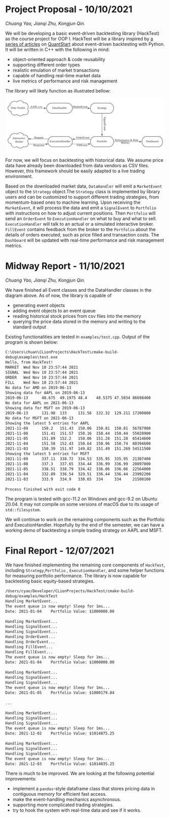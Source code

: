 # Project Proposal - 10/10/2021

*Chuang Yao, Jianqi Zhu, Kongjun Qin.*

We will be developing a basic event-driven backtesting library (HackTest) as the course project for OOP I. HackTest will
be a library inspired
by [a series of articles](https://www.quantstart.com/articles/Event-Driven-Backtesting-with-Python-Part-I/)
on [QuantStart](https://quantstart.com/) about event-driven backtesting with Python. It will be written in C++ with the
following in mind:

- object-oriented approach & code reusability
- supporting different order types
- realistic emulation of market transactions
- capable of handling real-time market data
- live metrics of performance and risk management

The library will likely function as illustrated bellow:

![HackTest](img/diagram.svg)

For now, we will focus on backtesting with historical data. We assume price data have already been downloaded from data
vendors as CSV files. However, this framework should be easily adapted to a live trading environment.

Based on the downloaded market data, `DataHandler` will emit a `MarketEvent` object to the `Strategy`
object.The `Strategy` class is implemented by library users and can be customized to support different trading
strategies, from momentum-based ones to machine learning. Upon receiving the `MarketEvent`, it will process the data and
emit a `SignalEvent` to `Portfolio` with instructions on how to adjust current positions. Then `Portfolio` will send
an `OrderEvent` to `ExecutionHandler` on what to buy and what to sell. `ExecutionHandler` will talk to an actual or a
simulated interactive broker. `FillEvent` contains feedback from the broker to the `Portfolio` about the details of
orders executed, such as price filled and transaction costs. The `Dashboard` will be updated with real-time performance
and risk management metrics.

# Midway Report - 11/10/2021

*Chuang Yao, Jianqi Zhu, Kongjun Qin.*

We have finished all Event classes and the DataHandler classes in the diagram above. As of now, the library is capable
of

- generating event objects
- adding event objects to an event queue
- reading historical stock prices from csv files into the memory
- querying the price data stored in the memory and writing to the standard output

Existing functionalities are tested in `examples/test.cpp`. Output of the program is shown below:

```
C:\Users\chuan\CLionProjects\HackTest\cmake-build-debug\examples\test.exe
Hello, from HackTest!
MARKET  Wed Nov 10 23:57:44 2021
SIGNAL  Wed Nov 10 23:57:44 2021
ORDER   Wed Nov 10 23:57:44 2021
FILL    Wed Nov 10 23:57:44 2021
No data for AMD on 2019-06-13
Showing data for AAPL on 2019-06-13
2019-06-13      48.675  49.1975 48.4    48.5375 47.5034 86698400
No data for AAPL on 2021-06-13
Showing data for MSFT on 2019-06-13
2019-06-13      131.98  133     131.56  132.32  129.211 17200800
No data for MSFT on 2021-06-13
Showing the latest 5 entries for AAPL
2021-11-09      150.2   151.43  150.06  150.81  150.81  56787900
2021-11-08      151.41  151.57  150.16  150.44  150.44  55020900
2021-11-05      151.89  152.2   150.06  151.28  151.28  65414600
2021-11-04      151.58  152.43  150.64  150.96  150.74  60394600
2021-11-03      150.39  151.97  149.82  151.49  151.269 54511500
Showing the latest 5 entries for MSFT
2021-11-09      337.11  338.72  334.53  335.95  335.95  21307400
2021-11-08      337.3   337.65  334.44  336.99  336.99  20897000
2021-11-05      338.51  338.79  334.42  336.06  336.06  22564000
2021-11-04      332.89  336.54  329.51  336.44  336.44  23992200
2021-11-03      333.9   334.9   330.65  334     334     21500100

Process finished with exit code 0
```

The program is tested with gcc-11.2 on Windows and gcc-9.2 on Ubuntu 20.04. It may not compile on some versions of macOS
due to its usage of `std::filesystem`.

We will continue to work on the remaining components such as the Portfolio and ExecutionHandler. Hopefully by the end of
the semester, we can have a working demo of backtesting a simple trading strategy on AAPL and MSFT.

# Final Report - 12/07/2021

We have finished implementing the remaining core components of `HackTest`, including `Strategy`,`Portfolio`
, `ExecutionHandler`, and some helper functions for measuring portfolio performance. The library is now capable for
backtesting basic equity-based strategies.

```
/Users/cyao/Developer/CLionProjects/HackTest/cmake-build-debug/examples/HackTest
Handling MarketEvent...
The event queue is now empty! Sleep for 1ms...
Date: 2021-01-04	Portfolio Value: $1000000.00

Handling MarketEvent...
Handling SignalEvent...
Handling SignalEvent...
Handling OrderEvent...
Handling OrderEvent...
Handling FillEvent...
Handling FillEvent...
The event queue is now empty! Sleep for 1ms...
Date: 2021-01-04	Portfolio Value: $1000000.00

Handling MarketEvent...
Handling SignalEvent...
Handling SignalEvent...
The event queue is now empty! Sleep for 1ms...
Date: 2021-01-05	Portfolio Value: $1000179.84

...

Handling MarketEvent...
Handling SignalEvent...
Handling SignalEvent...
The event queue is now empty! Sleep for 1ms...
Date: 2021-12-02	Portfolio Value: $1014875.25

Handling MarketEvent...
Handling SignalEvent...
Handling SignalEvent...
The event queue is now empty! Sleep for 1ms...
Date: 2021-12-03	Portfolio Value: $1014035.25
```

There is much to be improved. We are looking at the following potential improvements:

- implement a `pandas`-style dataframe class that stores pricing data in contiguous memory for efficient fast access.
- make the event-handling mechanics asynchronous.
- supporting more complicated trading strategies.
- try to hook the system with real-time data and see if it works.
